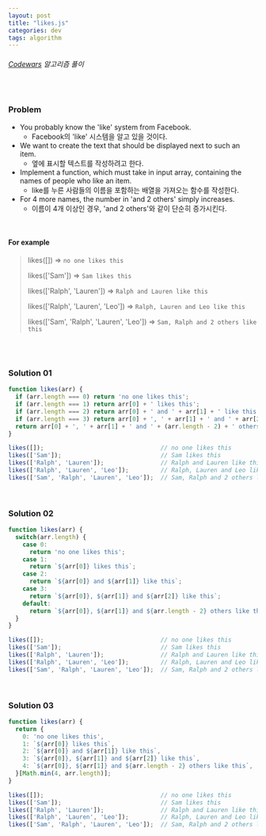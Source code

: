 ```yaml
---
layout: post
title: "likes.js"
categories: dev
tags: algorithm
---
```


###### [Codewars](https://www.codewars.com) 알고리즘 풀이

<br>

### Problem

- You probably know the 'like' system from Facebook.
  - Facebook의 'like' 시스템을 알고 있을 것이다.
- We want to create the text that should be displayed next to such an item.
  - 옆에 표시할 텍스트를 작성하려고 한다.
- Implement a function, which must take in input array, containing the names of people who like an item.
  - like를 누른 사람들의 이름을 포함하는 배열을 가져오는 함수를 작성한다.
- For 4 more names, the number in 'and 2 others' simply increases.
  - 이름이 4개 이상인 경우, 'and 2 others'와 같이 단순히 증가시킨다.

<br>

#### For example

> likes([]) => `no one likes this`
>
> likes(['Sam']) => `Sam likes this`
>
> likes(['Ralph', 'Lauren']) => `Ralph and Lauren like this`
>
> likes(['Ralph', 'Lauren', 'Leo']) => `Ralph, Lauren and Leo like this`
>
> likes(['Sam', 'Ralph', 'Lauren', 'Leo']) => `Sam, Ralph and 2 others like this`

<br>

<br>

### Solution 01

```js
function likes(arr) {
  if (arr.length === 0) return 'no one likes this';
  if (arr.length === 1) return arr[0] + ' likes this';
  if (arr.length === 2) return arr[0] + ' and ' + arr[1] + ' like this';
  if (arr.length === 3) return arr[0] + ', ' + arr[1] + ' and ' + arr[2] + ' like this';
  return arr[0] + ', ' + arr[1] + ' and ' + (arr.length - 2) + ' others like this';
}

likes([]);                                 // no one likes this
likes(['Sam']);                            // Sam likes this
likes(['Ralph', 'Lauren']);                // Ralph and Lauren like this
likes(['Ralph', 'Lauren', 'Leo']);         // Ralph, Lauren and Leo like this
likes(['Sam', 'Ralph', 'Lauren', 'Leo']);  // Sam, Ralph and 2 others like this
```

<br>

### Solution 02

```js
function likes(arr) {
  switch(arr.length) {
    case 0:
      return 'no one likes this';
    case 1:
      return `${arr[0]} likes this`;
    case 2:
      return `${arr[0]} and ${arr[1]} like this`;
    case 3:
      return `${arr[0]}, ${arr[1]} and ${arr[2]} like this`;
    default:
      return `${arr[0]}, ${arr[1]} and ${arr.length - 2} others like this`;
  }
}

likes([]);                                 // no one likes this
likes(['Sam']);                            // Sam likes this
likes(['Ralph', 'Lauren']);                // Ralph and Lauren like this
likes(['Ralph', 'Lauren', 'Leo']);         // Ralph, Lauren and Leo like this
likes(['Sam', 'Ralph', 'Lauren', 'Leo']);  // Sam, Ralph and 2 others like this
```

<br>

### Solution 03

```js
function likes(arr) {
  return {
    0: 'no one likes this',
    1: `${arr[0]} likes this`,
    2: `${arr[0]} and ${arr[1]} like this`,
    3: `${arr[0]}, ${arr[1]} and ${arr[2]} like this`,
    4: `${arr[0]}, ${arr[1]} and ${arr.length - 2} others like this`,
  }[Math.min(4, arr.length)];
}

likes([]);                                 // no one likes this
likes(['Sam']);                            // Sam likes this
likes(['Ralph', 'Lauren']);                // Ralph and Lauren like this
likes(['Ralph', 'Lauren', 'Leo']);         // Ralph, Lauren and Leo like this
likes(['Sam', 'Ralph', 'Lauren', 'Leo']);  // Sam, Ralph and 2 others like this
```

<br>

<br>